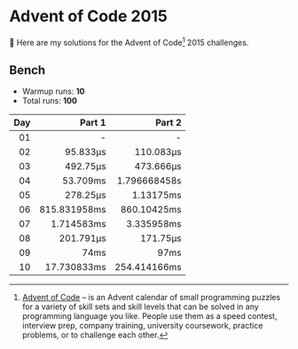 # Advent of Code 2015

:wave: Here are my solutions for the Advent of Code[^aoc] 2015 challenges.

## Bench

- Warmup runs: **10**
- Total runs: **100**

<!-- BENCH TABLE -->

| Day |       Part 1 |       Part 2 |
| --: | -----------: | -----------: |
|  01 |            - |            - |
|  02 |     95.833µs |    110.083µs |
|  03 |     492.75µs |    473.666µs |
|  04 |     53.709ms | 1.796668458s |
|  05 |     278.25µs |    1.13175ms |
|  06 | 815.831958ms |  860.10425ms |
|  07 |   1.714583ms |   3.335958ms |
|  08 |    201.791µs |     171.75µs |
|  09 |         74ms |         97ms |
|  10 |  17.730833ms | 254.414166ms |

<!-- /BENCH TABLE -->

[^aoc]: [Advent of Code][aoc] – is an Advent calendar of small programming puzzles for a variety of skill sets and skill levels that can be solved in any programming language you like. People use them as a speed contest, interview prep, company training, university coursework, practice problems, or to challenge each other.

[aoc]: https://adventofcode.com
